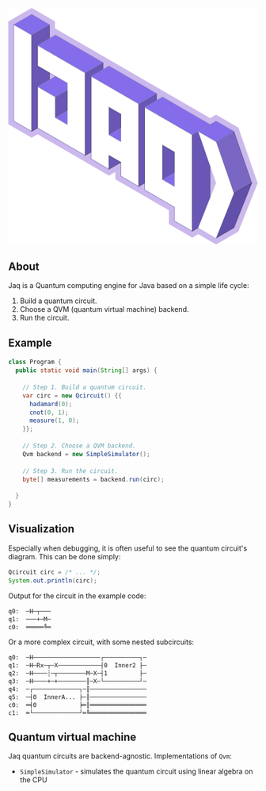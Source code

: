 
<p align="center">
  <img src="src/main/java/io/github/patztablook22/jaq/doc-files/jaq.png" label="Jaq">
</p>

## About

Jaq is a Quantum computing engine for Java based on a simple life cycle:

1. Build a quantum circuit.
2. Choose a QVM (quantum virtual machine) backend.
3. Run the circuit.


## Example

```java
class Program {
  public static void main(String[] args) {
    
    // Step 1. Build a quantum circuit.
    var circ = new Qcircuit() {{
      hadamard(0);
      cnot(0, 1);
      measure(1, 0);
    }};
    
    // Step 2. Choose a QVM backend.
    Qvm backend = new SimpleSimulator();
    
    // Step 3. Run the circuit.
    byte[] measurements = backend.run(circ);
  
  }
}
```

## Visualization

Especially when debugging, it is often useful to see the quantum circuit's diagram. This can be done simply:

```java
Qcircuit circ = /* ... */;
System.out.println(circ);
```

Output for the circuit in the example code:

```
q0:  ─H─┬───
q1:  ───+─M─
c0:  ═════╚═
```

Or a more complex circuit, with some nested subcircuits: 

```
q0:  ─H───────────────────┌──────────┐─
q1:  ─H─Rx─┬─X────────────┤0  Inner2 ├─
q2:  ─H────┊─┬────────M─X─┤1         ├─
q3:  ─H────+─+────────║─X─└──────────┘─
q4:  ─┌─────────────┐─║────────────────
q5:  ─┤0  InnerA... ├─║────────────────
c0:  ═╡0            ╞═║════════════════
c1:  ═└─────────────┘═╚════════════════
```

## Quantum virtual machine

Jaq quantum circuits are backend-agnostic. Implementations of `Qvm`:

- `SimpleSimulator` - simulates the quantum circuit using linear algebra on the CPU
